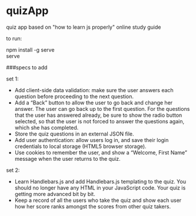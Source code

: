 # quizApp
quiz app based on "how to learn js properly" online study guide

to run:

npm install -g serve  
serve

###specs to add

set 1:
- Add client-side data validation: make sure the user answers each question before proceeding to the next question.
- Add a “Back” button to allow the user to go back and change her answer. The user can go back up to the first question. For the questions that the user has answered already, be sure to show the radio button selected, so that the user is not forced to answer the questions again, which she has completed.
- Store the quiz questions in an external JSON file.
- Add user authentication: allow users log in, and save their login credentials to local storage (HTML5 browser storage).
- Use cookies to remember the user, and show a “Welcome, First Name” message when the user returns to the quiz.

set 2:
- Learn Handlebars.js and add Handlebars.js templating to the quiz. You should no longer have any HTML in your JavaScript code. Your quiz is getting more advanced bit by bit.
- Keep a record of all the users who take the quiz and show each user how her score ranks amongst the scores from other quiz takers.